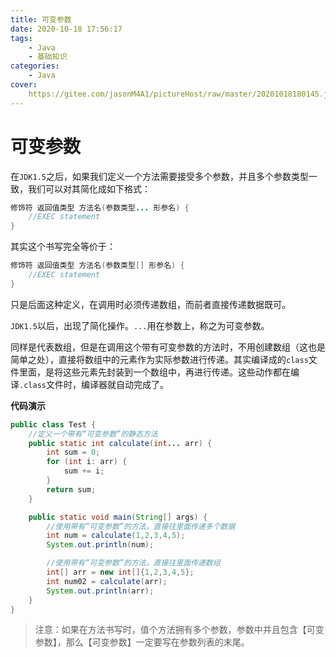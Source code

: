 ```yaml
---
title: 可变参数
date: 2020-10-18 17:56:17
tags:
	- Java
	- 基础知识
categories:
	- Java
cover:
	https://gitee.com/jasonM4A1/pictureHost/raw/master/20201018180145.jpg
---
```


# 可变参数

在`JDK1.5`之后，如果我们定义一个方法需要接受多个参数，并且多个参数类型一致，我们可以对其简化成如下格式：

~~~java
修饰符 返回值类型 方法名(参数类型... 形参名) {
    //EXEC statement
}
~~~

其实这个书写完全等价于：

~~~java
修饰符 返回值类型 方法名(参数类型[] 形参名) {
    //EXEC statement
}
~~~

只是后面这种定义，在调用时必须传递数组，而前者直接传递数据既可。

`JDK1.5`以后，出现了简化操作。`...`用在参数上，称之为可变参数。

同样是代表数组，但是在调用这个带有可变参数的方法时，不用创建数组（这也是简单之处），直接将数组中的元素作为实际参数进行传递。其实编译成的`class`文件里面，是将这些元素先封装到一个数组中，再进行传递。这些动作都在编译`.class`文件时，编译器就自动完成了。

**代码演示**

~~~java
public class Test {
    //定义一个带有“可变参数”的静态方法
    public static int calculate(int... arr) {
        int sum = 0;
        for (int i: arr) {
            sum += i;
        }
        return sum;
    }

    public static void main(String[] args) {
        //使用带有“可变参数”的方法，直接往里面传递多个数据
        int num = calculate(1,2,3,4,5);
        System.out.println(num);

        //使用带有“可变参数”的方法，直接往里面传递数组
        int[] arr = new int[]{1,2,3,4,5};
        int num02 = calculate(arr);
        System.out.println(arr);
    }
}
~~~

> 注意：如果在方法书写时，值个方法拥有多个参数，参数中并且包含【可变参数】，那么【可变参数】一定要写在参数列表的末尾。